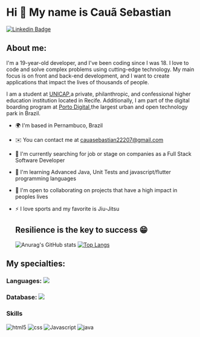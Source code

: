 Hi 👋 My name is Cauã Sebastian
==========================

   [![Linkedin Badge](https://img.shields.io/badge/-LinkedIn-blue?style=flat-square&logo=Linkedin&logoColor=white&link=https://www.linkedin.com/in/guilhermo-masid-494677b8/)](www.linkedin.com/in/cauã-sebastian-57a532259)
   
## About me:

I'm a 19-year-old developer, and I've been coding since I was 18. I love to code and solve complex problems using cutting-edge technology. My main focus is on front and back-end development, and I want to create applications that impact the lives of thousands of people.

I am a student at [UNICAP](https://portal.unicap.br/),a private, philanthropic, and confessional higher education institution located in Recife. Additionally, I am part of the digital boarding program at [Porto Digital](https://www.portodigital.org/),the largest urban and open technology park in Brazil.


* 🌍  I'm based in Pernambuco, Brazil
* ✉️  You can contact me at [cauasebastian22207@gmail.com](mailto:cauasebastian22207@gmail.com)
* 🚀  I'm currently searching for job or stage on companies as a Full Stack Software Developer
* 🧠  I'm learning Advanced Java, Unit Tests and javascript/flutter programming languages
* 🤝  I'm open to collaborating on projects that have a high impact in peoples lives
* ⚡  I love sports and my favorite is Jiu-Jitsu

  ## Resilience is the key to success 😁

  ![Anurag's GitHub stats](https://github-readme-stats.vercel.app/api?username=cauasebastian&show_icons=true&theme=tokyonight)
 [![Top Langs](https://github-readme-stats.vercel.app/api/top-langs/?username=cauasebastian)](https://github.com/anuraghazra/github-readme-stats)

## My specialties:

### Languages: <img src="https://img.shields.io/badge/Java-ED8B00?style=for-the-badge&logo=openjdk&logoColor=white"/>

### Database: <img src ="https://img.shields.io/badge/MySQL-005C84?style=for-the-badge&logo=mysql&logoColor=white"/>
### Skills

<p align="left">
<img align="center" alt="html5"src="https://img.shields.io/badge/HTML5-E34F26?style=for-the-badge&logo=html5&logoColor=white"/>
<img align="center" alt="css"src="https://img.shields.io/badge/CSS3-1572B6?style=for-the-badge&logo=css3&logoColor=white"/>
<img align="center" alt="Javascript"src="https://img.shields.io/badge/JavaScript-323330?style=for-the-badge&logo=javascript&logoColor=F7DF1E"/>
<img align="center" alt="java"src="https://img.shields.io/badge/Java-ED8B00?style=for-the-badge&logo=openjdk&logoColor=white"/>
